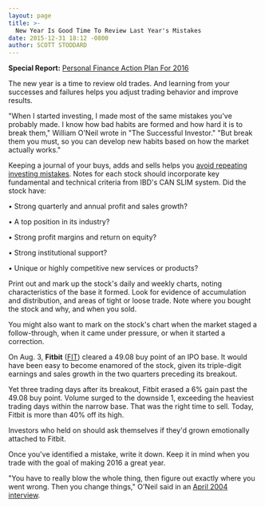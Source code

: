 ```yaml
---
layout: page
title: >-
  New Year Is Good Time To Review Last Year's Mistakes
date: 2015-12-31 18:12 -0800
author: SCOTT STODDARD
---
```





**Special Report:** [Personal Finance Action Plan For 2016](http://news.investors.com/special-report/787619-personal-finance-action-plan-for-2016.aspx)


The new year is a time to review old trades. And learning from your successes and failures helps you adjust trading behavior and improve results.


"When I started investing, I made most of the same mistakes you've probably made. I know how bad habits are formed and how hard it is to break them," William O'Neil wrote in "The Successful Investor." "But break them you must, so you can develop new habits based on how the market actually works."


Keeping a journal of your buys, adds and sells helps you [avoid repeating investing mistakes](http://news.investors.com/special-report/787619-personal-finance-action-plan-for-2016.aspx). Notes for each stock should incorporate key fundamental and technical criteria from IBD's CAN SLIM system. Did the stock have:


• Strong quarterly and annual profit and sales growth?


• A top position in its industry?


• Strong profit margins and return on equity?


• Strong institutional support?


• Unique or highly competitive new services or products?


Print out and mark up the stock's daily and weekly charts, noting characteristics of the base it formed. Look for evidence of accumulation and distribution, and areas of tight or loose trade. Note where you bought the stock and why, and when you sold.


You might also want to mark on the stock's chart when the market staged a follow-through, when it came under pressure, or when it started a correction.


On Aug. 3, **Fitbit** ([FIT](https://research.investors.com/quote.aspx?symbol=FIT)) cleared a 49.08 buy point of an IPO base. It would have been easy to become enamored of the stock, given its triple-digit earnings and sales growth in the two quarters preceding its breakout.


Yet three trading days after its breakout, Fitbit erased a 6% gain past the 49.08 buy point. Volume surged to the downside 1, exceeding the heaviest trading days within the narrow base. That was the right time to sell. Today, Fitbit is more than 40% off its high.


Investors who held on should ask themselves if they'd grown emotionally attached to Fitbit.


Once you've identified a mistake, write it down. Keep it in mind when you trade with the goal of making 2016 a great year.


"You have to really blow the whole thing, then figure out exactly where you went wrong. Then you change things," O'Neil said in an [April 2004 interview](http://news.investors.com/management-leaders-and-success/041904-397358-ibd-founder-william-j-oneil-keep-learning-relentlessly-positive-he-says-errors-arent-just-for-baseball-players.htm).




